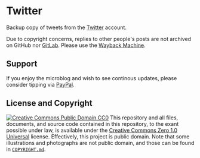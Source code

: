 # Twitter
Backup copy of tweets from the [Twitter](https://twitter.com/rikaklassen) account.

Due to copyright concerns, replies to other people's posts are not archived on GitHub nor [GitLab](https://gitlab.com/rikaklassen/Twitter). Please use the [Wayback Machine](https://web.archive.org/web/*/https://twitter.com/rikaklassen*).
## Support
If you enjoy the microblog and wish to see continous updates, please consider tipping via [PayPal](https://paypal.me/bglamours).
## License and Copyright
[![Creative Commons Public Domain CC0](https://licensebuttons.net/p/zero/1.0/80x15.png)](http://creativecommons.org/publicdomain/zero/1.0/)
This repository and all files, documents, and source code contained in this repository, to the exant possible under law, is available under the [Creative Commons Zero 1.0 Universal](http://creativecommons.org/publicdomain/zero/1.0/) license. Effectively, this project is public domain. Note that some illustrations and photographs are not public domain, and those can be found in [`COPYRIGHT.md`](./COPYRIGHT.md).
